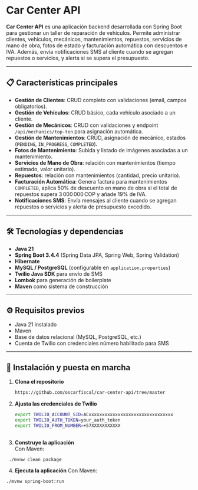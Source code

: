 # Car Center API

**Car Center API** es una aplicación backend desarrollada con Spring Boot para gestionar un taller de reparación de vehículos. Permite administrar clientes, vehículos, mecánicos, mantenimientos, repuestos, servicios de mano de obra, fotos de estado y facturación automática con descuentos e IVA. Además, envía notificaciones SMS al cliente cuando se agregan repuestos o servicios, y alerta si se supera el presupuesto.

---

## 📋 Características principales

- **Gestión de Clientes**: CRUD completo con validaciones (email, campos obligatorios).  
- **Gestión de Vehículos**: CRUD básico, cada vehículo asociado a un cliente.  
- **Gestión de Mecánicos**: CRUD con validaciones y endpoint `/api/mechanics/top-ten` para asignación automática.  
- **Gestión de Mantenimientos**: CRUD, asignación de mecánico, estados (`PENDING`, `IN_PROGRESS`, `COMPLETED`).  
- **Fotos de Mantenimiento**: Subida y listado de imágenes asociadas a un mantenimiento.  
- **Servicios de Mano de Obra**:   relación con mantenimientos (tiempo estimado, valor unitario).  
- **Repuestos**: relación con mantenimientos (cantidad, precio unitario).  
- **Facturación Automática**: Genera factura para mantenimientos `COMPLETED`, aplica 50% de descuento en mano de obra si el total de repuestos supera 3 000 000 COP y añade 19% de IVA.  
- **Notificaciones SMS**: Envía mensajes al cliente cuando se agregan repuestos o servicios y alerta de presupuesto excedido.

---

## 🛠️ Tecnologías y dependencias

- **Java 21**  
- **Spring Boot 3.4.4** (Spring Data JPA, Spring Web, Spring Validation)  
- **Hibernate**  
- **MySQL / PostgreSQL** (configurable en `application.properties`)  
- **Twilio Java SDK** para envío de SMS  
- **Lombok** para generación de boilerplate  
- **Maven** como sistema de construcción  

---

## ⚙️ Requisitos previos

- Java 21 instalado  
- Maven
- Base de datos relacional (MySQL, PostgreSQL, etc.)  
- Cuenta de Twilio con credenciales  número habilitado para SMS  

---

## 🚀 Instalación y puesta en marcha

1. **Clona el repositorio**  
   ```bash
   https://github.com/oscarfiscal/car-center-api/tree/master

2. **Ajusta las credenciales de Twilio**  
   ```bash
   export TWILIO_ACCOUNT_SID=ACxxxxxxxxxxxxxxxxxxxxxxxxxxxxxxxx
   export TWILIO_AUTH_TOKEN=your_auth_token
   export TWILIO_FROM_NUMBER=+57XXXXXXXXXXX
    
3. **Construye la aplicación**  
 Con Maven:
 ```bash
  ./mvnw clean package
  ```
  

4. **Ejecuta la aplicación**
 Con Maven:
 ```bash
./mvnw spring-boot:run

